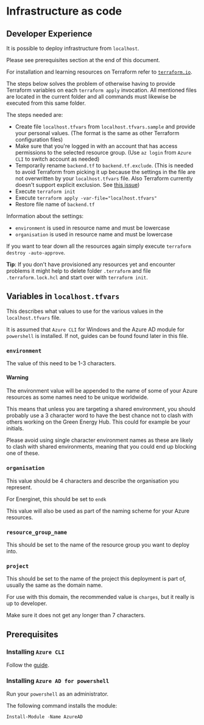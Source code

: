 # Infrastructure as code

## Developer Experience

It is possible to deploy infrastructure from `localhost`.

Please see prerequisites section at the end of this document.

For installation and learning resources on Terraform refer to [`terraform.io`](https://www.terraform.io).

The steps below solves the problem of otherwise having to provide Terraform variables on each `terraform apply` invocation. All mentioned files are
located in the current folder and all commands must likewise be executed from this same folder.

The steps needed are:

- Create file `localhost.tfvars` from `localhost.tfvars.sample` and provide your personal values.
  (The format is the same as other Terraform configuration files)
- Make sure that you're logged in with an account that has access permissions to the selected resource group.
  (Use `az login` from `Azure CLI` to switch account as needed)
- Temporarily rename `backend.tf` to `backend.tf.exclude`.
  (This is needed to avoid Terraform from picking it up because the settings in the file are not overwritten by your
  `localhost.tfvars` file. Also Terraform currently doesn't support explicit exclusion. See [this issue](https://github.com/hashicorp/terraform/issues/2253))
- Execute `terraform init`
- Execute `terraform apply -var-file="localhost.tfvars"`
- Restore file name of `backend.tf`

Information about the settings:

- `environment` is used in resource name and must be lowercase
- `organisation` is used in resource name and must be lowercase

If you want to tear down all the resources again simply execute `terraform destroy -auto-approve`.

**Tip**: If you don't have provisioned any resources yet and encounter problems it might help to delete folder `.terraform` and file `.terraform.lock.hcl` and start over with `terraform init`.

## Variables in `localhost.tfvars`

This describes what values to use for the various values in the `localhost.tfvars` file.

It is assumed that `Azure CLI` for Windows and the Azure AD module for `powershell` is installed. If not, guides can be found found later in this file.

### `environment`

The value of this need to be 1-3 characters.

#### Warning

The environment value will be appended to the name of some of your Azure resources as some names need to be unique worldwide.

This means that unless you are targeting a shared environment, you should probably use a 3 character word to have the best chance not to clash with others working on the Green Energy Hub. This could for example be your initials.

Please avoid using single character environment names as these are likely to clash with shared environments, meaning that you could end up blocking one of these.

### `organisation`

This value should be 4 characters and describe the organisation you represent.

For Energinet, this should be set to `endk`

This value will also be used as part of the naming scheme for your Azure resources.

### `resource_group_name`

This should be set to the name of the resource group you want to deploy into.

### `project`

This should be set to the name of the project this deployment is part of, usually the same as the domain name.

For use with this domain, the recommended value is `charges`, but it really is up to developer.

Make sure it does not get any longer than 7 characters.

## Prerequisites

### Installing `Azure CLI`

Follow the [guide](https://docs.microsoft.com/en-us/cli/azure/install-azure-cli).

### Installing `Azure AD for powershell`

Run your `powershell` as an administrator.

The following command installs the module:

```PowerShell
Install-Module -Name AzureAD
```
